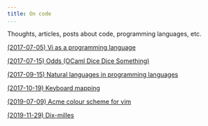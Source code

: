 ```yaml
---
title: On code
...
```


Thoughts, articles, posts about code, programming languages, etc.

[(2017-07-05) Vi as a programming language](/code/vi-as-a-programming-language.html)

[(2017-07-15) Odds (OCaml Dice Dice Something)](/code/odds.html)

[(2017-09-15) Natural languages in programming languages](/code/natural-languages-and-programming-languages.html)

[(2017-10-19) Keyboard mapping](/code/keyboard-mapping.html)

[(2019-07-09) Acme colour scheme for vim](/code/acme-theme.html)

[(2019-11-29) Dix-milles](/code/dixmilles.html)
